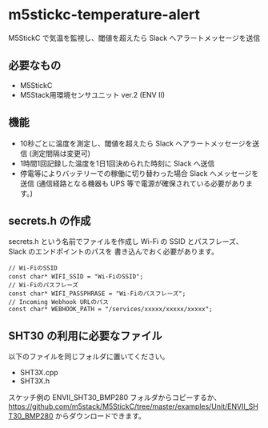 # m5stickc-temperature-alert

M5StickC で気温を監視し、閾値を超えたら Slack へアラートメッセージを送信

## 必要なもの

- M5StickC
- M5Stack用環境センサユニット ver.2 (ENV II)

## 機能

- 10秒ごとに温度を測定し、閾値を超えたら Slack へアラートメッセージを送信 (測定間隔は変更可)
- 1時間1回記録した温度を1日1回決められた時刻に Slack へ送信
- 停電等によりバッテリーでの稼働に切り替わった場合 Slack へメッセージを送信
  (通信経路となる機器も UPS 等で電源が確保されている必要があります。)

## secrets.h の作成

secrets.h という名前でファイルを作成し
Wi-Fi の SSID とパスフレーズ、Slack のエンドポイントのパスを
書き込んでおく必要があります。

    // Wi-FiのSSID
    const char* WIFI_SSID = "Wi-FiのSSID";
    // Wi-Fiのパスフレーズ
    const char* WIFI_PASSPHRASE = "Wi-Fiのパスフレーズ";
    // Incoming Webhook URLのパス
    const char* WEBHOOK_PATH = "/services/xxxxx/xxxxx/xxxxx";

## SHT30 の利用に必要なファイル

以下のファイルを同じフォルダに置いてください。

- SHT3X.cpp
- SHT3X.h

スケッチ例の ENVII_SHT30_BMP280 フォルダからコピーするか、
<https://github.com/m5stack/M5StickC/tree/master/examples/Unit/ENVII_SHT30_BMP280>
からダウンロードできます。
